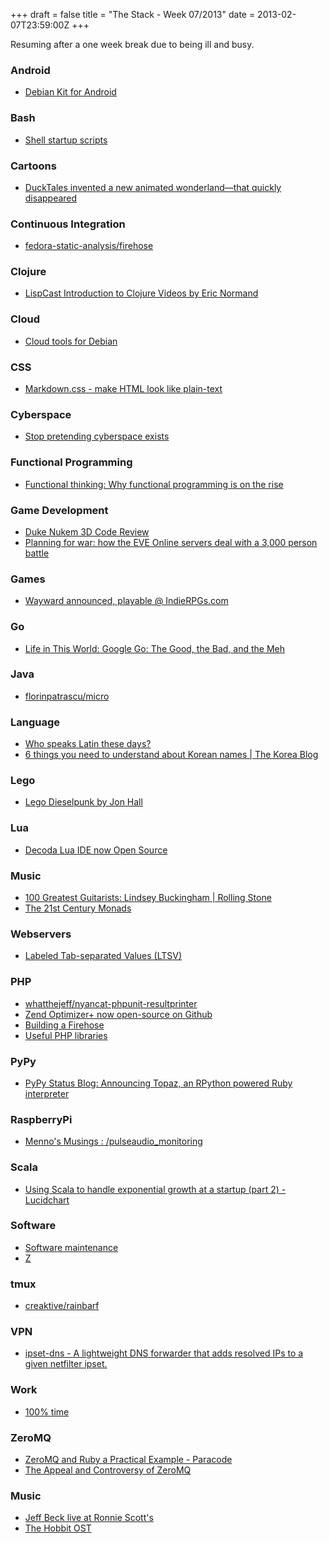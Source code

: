 +++
draft = false
title = "The Stack - Week 07/2013"
date = 2013-02-07T23:59:00Z
+++



Resuming after a one week break due to being ill and busy.

### Android

 - [Debian Kit for Android][debiankitforandroid]

[debiankitforandroid]: http://sven-ola.dyndns.org/repo/debian-kit-en.html


### Bash

 - [Shell startup scripts][shellstartupscriptsflowbloksblog]

[shellstartupscriptsflowbloksblog]: http://blog.flowblok.id.au/2013-02/shell-startup-scripts.html


### Cartoons

 - [DuckTales invented a new animated wonderland—that quickly disappeared][ducktalesinventedanewanimatedwonderlandthatquicklydisappearedtv100episodestheavclub]

[ducktalesinventedanewanimatedwonderlandthatquicklydisappearedtv100episodestheavclub]: http://www.avclub.com/articles/ducktales-invented-new-animated-wonderlandthat-qu,92324/


### Continuous Integration

 - [fedora-static-analysis/firehose][fedorastaticanalysisfirehosegithub]

[fedorastaticanalysisfirehosegithub]: https://github.com/fedora-static-analysis/firehose


### Clojure

 - [LispCast Introduction to Clojure Videos by Eric Normand][lispcastintroductiontoclojurevideosbyericnormandkickstarter]

[lispcastintroductiontoclojurevideosbyericnormandkickstarter]: http://www.kickstarter.com/projects/376627045/lispcast-introduction-to-clojure-videos


### Cloud

 - [Cloud tools for Debian][cloudtoolsfordebianjuliendanjou]

[cloudtoolsfordebianjuliendanjou]: http://julien.danjou.info/blog/2013/cloud-init-utils-debian


### CSS

 - [Markdown.css - make HTML look like plain-text][markdowncssmakehtmllooklikeplaintext]

[markdowncssmakehtmllooklikeplaintext]: http://mrcoles.com/demo/markdown-css/


### Cyberspace

 - [Stop pretending cyberspace exists][stoppretendingcyberspaceexists]

[stoppretendingcyberspaceexists]: http://news.ycombinator.com/item?id=5210853


### Functional Programming

 - [Functional thinking: Why functional programming is on the rise][functionalthinkingwhyfunctionalprogrammingisontherise]

[functionalthinkingwhyfunctionalprogrammingisontherise]: http://www.ibm.com/developerworks/library/j-ft20/


### Game Development

 - [Duke Nukem 3D Code Review][fabiensanglardchocolateduke3dgithub]
 - [Planning for war: how the EVE Online servers deal with a 3,000 person battle][thepareportplanningforwarhowtheeveonlineserversdealwitha3000personbattle]


[fabiensanglardchocolateduke3dgithub]: http://fabiensanglard.net/duke3d/index.php
[thepareportplanningforwarhowtheeveonlineserversdealwitha3000personbattle]: http://penny-arcade.com/report/editorial-article/planning-for-war-how-the-eve-online-servers-deal-with-a-3000-person-battle


### Games

 - [Wayward announced, playable @ IndieRPGs.com][waywardannouncedplayableindierpgscom]

[waywardannouncedplayableindierpgscom]: http://indierpgs.com/2013/02/wayward-announced-playable/


### Go

 - [Life in This World: Google Go: The Good, the Bad, and the Meh][lifeinthisworldgooglegothegoodthebadandthemeh]

[lifeinthisworldgooglegothegoodthebadandthemeh]: http://blog.carlsensei.com/post/42828735125


### Java

 - [florinpatrascu/micro][florinpatrascumicrogithub]

[florinpatrascumicrogithub]: https://github.com/florinpatrascu/micro


### Language

 - [Who speaks Latin these days?][whospeakslatinthesedays]
 - [6 things you need to understand about Korean names | The Korea Blog][6thingsyouneedtounderstandaboutkoreannamesthekoreablog]

[whospeakslatinthesedays]: http://news.ycombinator.com/item?id=5207045
[6thingsyouneedtounderstandaboutkoreannamesthekoreablog]: http://blog.korea.net/?p=14738


### Lego

 - [Lego Dieselpunk by Jon Hall][legodieselpunkbyjonhall]

[legodieselpunkbyjonhall]: http://avaxnews.net/appealing/Lego_Dieselpunk_by_Jon_Hall.html


### Lua

 - [Decoda Lua IDE now Open Source][decodaluaidenowopensource]

[decodaluaidenowopensource]: http://unknownworlds.com/blog/lua-ide-decoda-open-source/


### Music

 - [100 Greatest Guitarists: Lindsey Buckingham | Rolling Stone][100greatestguitaristslindseybuckinghamrollingstone]
 - [The 21st Century Monads][the21stcenturymonads]

[100greatestguitaristslindseybuckinghamrollingstone]: http://www.rollingstone.com/music/lists/100-greatest-guitarists-20111123/lindsey-buckingham-20111122

[the21stcenturymonads]: http://the21stcenturymonads.net/


### Webservers

 - [Labeled Tab-separated Values (LTSV)][labeledtabseparatedvaluesltsv]

[labeledtabseparatedvaluesltsv]: http://ltsv.org/


### PHP

 - [whatthejeff/nyancat-phpunit-resultprinter][whatthejeffnyancatphpunitresultprintergithub]
 - [Zend Optimizer+ now open-source on Github][zendoptimizernowopensourceongithub]
 - [Building a Firehose][buildingafirehosespeakerdeck]
 - [Useful PHP libraries][usefulphplibrariesspeakerdeck]

[whatthejeffnyancatphpunitresultprintergithub]: https://github.com/whatthejeff/nyancat-phpunit-resultprinter
[zendoptimizernowopensourceongithub]: http://news.ycombinator.com/item?id=5213464
[buildingafirehosespeakerdeck]: https://speakerdeck.com/ianbarber/building-a-firehose
[usefulphplibrariesspeakerdeck]: https://speakerdeck.com/hhamon/useful-php-libraries


### PyPy

 - [PyPy Status Blog: Announcing Topaz, an RPython powered Ruby interpreter][pypystatusblogannouncingtopazanrpythonpoweredrubyinterpreter]

[pypystatusblogannouncingtopazanrpythonpoweredrubyinterpreter]: http://morepypy.blogspot.de/2013/02/announcing-topaz-rpython-powered-ruby.html


### RaspberryPi

 - [Menno's Musings : /pulseaudio_monitoring][mennosmusingspulseaudiomonitoring]

[mennosmusingspulseaudiomonitoring]: http://freshfoo.com/blog/pulseaudio_monitoring


### Scala

 - [Using Scala to handle exponential growth at a startup (part 2) - Lucidchart][usingscalatohandleexponentialgrowthatastartuppart2lucidchart]

[usingscalatohandleexponentialgrowthatastartuppart2lucidchart]: https://www.lucidchart.com/techblog/2013/02/13/using-scala-to-handle-exponential-growth-at-a-startup-part-2/


### Software

 - [Software maintenance][softwaremaintenanceclarityincode]
 - [Z][z]

[softwaremaintenanceclarityincode]: http://clarityincode.com/software-maintenance/
[z]: http://chrisdone.com/z/


### tmux

 - [creaktive/rainbarf][creaktiverainbarfgithub]

[creaktiverainbarfgithub]: https://github.com/creaktive/rainbarf


### VPN

 - [ipset-dns - A lightweight DNS forwarder that adds resolved IPs to a given netfilter ipset.][ipsetdnsalightweightdnsforwarderthataddsresolvedipstoagivennetfilteripset]

[ipsetdnsalightweightdnsforwarderthataddsresolvedipstoagivennetfilteripset]: http://git.zx2c4.com/ipset-dns/about/


### Work

 - [100% time][100timecemerick]

[100timecemerick]: http://cemerick.com/2013/02/15/100-time/


### ZeroMQ

 - [ZeroMQ and Ruby a Practical Example - Paracode][zeromqandrubyapracticalexampleparacode]
 - [The Appeal and Controversy of ZeroMQ][theappealandcontroversyofzeromqjosetteorama]

[zeromqandrubyapracticalexampleparacode]: http://blog.paracode.com/2012/12/28/zeromq-and-ruby-a-practical-example/
[theappealandcontroversyofzeromqjosetteorama]: http://www.josetteorama.com/zeromq/


### Music

 - [Jeff Beck live at Ronnie Scott's](http://www.youtube.com/watch?v=uIwSt2R54Xs)
 - [The Hobbit OST](http://www.youtube.com/watch?v=mpRJYQtitYQ)